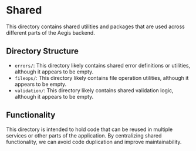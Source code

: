 # Shared

This directory contains shared utilities and packages that are used across different parts of the Aegis backend.

## Directory Structure

*   `errors/`: This directory likely contains shared error definitions or utilities, although it appears to be empty.
*   `fileops/`: This directory likely contains file operation utilities, although it appears to be empty.
*   `validation/`: This directory likely contains shared validation logic, although it appears to be empty.

## Functionality

This directory is intended to hold code that can be reused in multiple services or other parts of the application. By centralizing shared functionality, we can avoid code duplication and improve maintainability.
